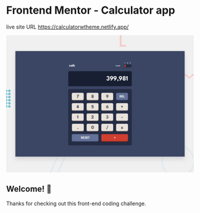 # Frontend Mentor - Calculator app

live site URL 
https://calculatorwtheme.netlify.app/


![Design preview for the Calculator app coding challenge](./design/desktop-preview.jpg)

## Welcome! 👋

Thanks for checking out this front-end coding challenge.
